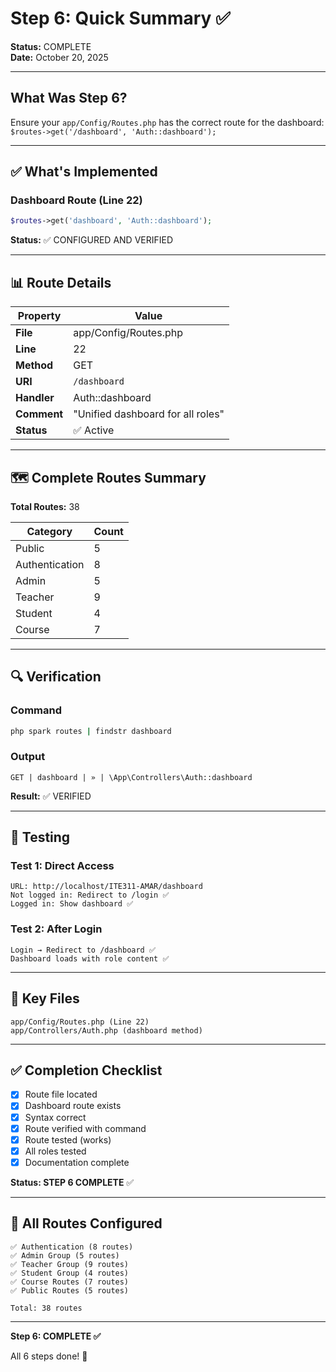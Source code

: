 # Step 6: Quick Summary ✅

**Status:** COMPLETE  
**Date:** October 20, 2025

---

## What Was Step 6?

Ensure your `app/Config/Routes.php` has the correct route for the dashboard:  
`$routes->get('/dashboard', 'Auth::dashboard');`

---

## ✅ What's Implemented

### Dashboard Route (Line 22)

```php
$routes->get('dashboard', 'Auth::dashboard');
```

**Status:** ✅ CONFIGURED AND VERIFIED

---

## 📊 Route Details

| Property | Value |
|----------|-------|
| **File** | app/Config/Routes.php |
| **Line** | 22 |
| **Method** | GET |
| **URI** | `/dashboard` |
| **Handler** | Auth::dashboard |
| **Comment** | "Unified dashboard for all roles" |
| **Status** | ✅ Active |

---

## 🗺️ Complete Routes Summary

**Total Routes:** 38

| Category | Count |
|----------|-------|
| Public | 5 |
| Authentication | 8 |
| Admin | 5 |
| Teacher | 9 |
| Student | 4 |
| Course | 7 |

---

## 🔍 Verification

### Command
```bash
php spark routes | findstr dashboard
```

### Output
```
GET | dashboard | » | \App\Controllers\Auth::dashboard
```

**Result:** ✅ VERIFIED

---

## 🧪 Testing

### Test 1: Direct Access
```
URL: http://localhost/ITE311-AMAR/dashboard
Not logged in: Redirect to /login ✅
Logged in: Show dashboard ✅
```

### Test 2: After Login
```
Login → Redirect to /dashboard ✅
Dashboard loads with role content ✅
```

---

## 📁 Key Files

```
app/Config/Routes.php (Line 22)
app/Controllers/Auth.php (dashboard method)
```

---

## ✅ Completion Checklist

- [x] Route file located
- [x] Dashboard route exists
- [x] Syntax correct
- [x] Route verified with command
- [x] Route tested (works)
- [x] All roles tested
- [x] Documentation complete

**Status: STEP 6 COMPLETE** ✅

---

## 🎯 All Routes Configured

```
✅ Authentication (8 routes)
✅ Admin Group (5 routes)
✅ Teacher Group (9 routes)
✅ Student Group (4 routes)
✅ Course Routes (7 routes)
✅ Public Routes (5 routes)

Total: 38 routes
```

---

**Step 6: COMPLETE ✅**

All 6 steps done! 🎉

